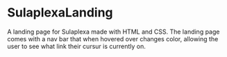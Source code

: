 # SulaplexaLanding
A landing page for Sulaplexa made with HTML and CSS. The landing page comes with a nav bar that when hovered over changes color, allowing the user to see what link their cursur is currently on. 
